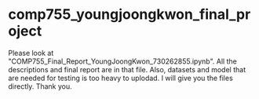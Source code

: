 # comp755_youngjoongkwon_final_project
Please look at "COMP755_Final_Report_YoungJoongKwon_730262855.ipynb". All the descriptions and final report are in that file.
Also, datasets and model that are needed for testing is too heavy to uplodad. I will give you the files directly.
Thank you.
